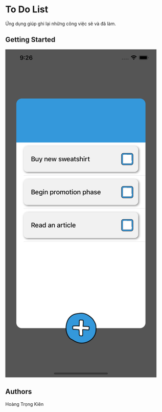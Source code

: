 
# To Do List

Ứng dụng giúp ghi lại những công việc sẽ và đã làm.

## Getting Started

![alt text](https://github.com/htkien2511/ToDoList-CabK/blob/master/tableview.png)


## Authors

Hoàng Trọng Kiên

